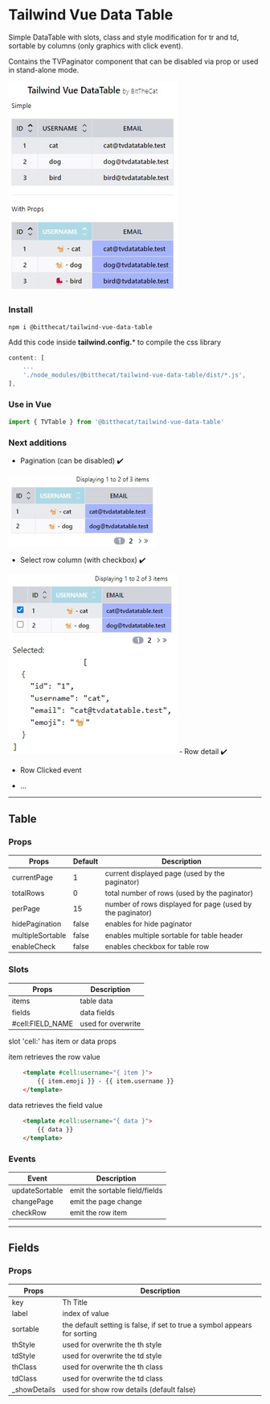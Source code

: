 # Tailwind Vue Data Table

Simple DataTable with slots, class and style modification for tr and td, sortable by columns (only graphics with click event).

Contains the TVPaginator component that can be disabled via prop or used in stand-alone mode.

<img src="https://github.com/BitTheCat/tailwind-vue-data-table/blob/main/assets/tvdatatable.jpg"/>

### Install
```
npm i @bitthecat/tailwind-vue-data-table
```

Add this code inside **tailwind.config.*** to compile the css library

``` js
content: [
    ...
    './node_modules/@bitthecat/tailwind-vue-data-table/dist/*.js',
],
```

### Use in Vue
``` js
import { TVTable } from '@bitthecat/tailwind-vue-data-table' 
```

### Next additions
- Pagination (can be disabled) ✔️
 
<img src="https://github.com/BitTheCat/tailwind-vue-data-table/blob/main/assets/tvpagination.jpg"/>

- Select row column (with checkbox) ✔️

<img src="https://github.com/BitTheCat/tailwind-vue-data-table/blob/main/assets/tvtable_checkbox.jpg"/>
- Row detail ✔️
  
- Row Clicked event
  
- ...
<hr>

## Table
### Props

| Props | Default | Description |
| --- | --- | --- |
| currentPage | 1 | current displayed page (used by the paginator) |
| totalRows | 0 | total number of rows (used by the paginator) |
| perPage | 15 | number of rows displayed for page (used by the paginator) |
| hidePagination | false | enables for hide paginator |
| multipleSortable | false | enables multiple sortable for table header |
| enableCheck | false | enables checkbox for table row |

### Slots

| Props | Description |
| --- | --- |
| items | table data |
| fields | data fields |
| #cell:FIELD_NAME | used for overwrite |


slot 'cell:' has item or data props

item retrieves the row value

``` html
    <template #cell:username="{ item }">
        {{ item.emoji }} - {{ item.username }}
    </template>
```

data retrieves the field value

``` html
    <template #cell:username="{ data }">
        {{ data }}
    </template>
```

### Events

| Event | Description |
| --- | --- |
| updateSortable | emit the sortable field/fields |
| changePage | emit the page change |
| checkRow | emit the row item |

<hr>

## Fields 
### Props

| Props | Description |
| --- | --- |
| key | Th Title |
| label | index of value |
| sortable | the default setting is false, if set to true a symbol appears for sorting |
| thStyle | used for overwrite the th style |
| tdStyle | used for overwrite the td style |
| thClass | used for overwrite the th class |
| tdClass | used for overwrite the td class |
| _showDetails | used for show row details (default false) |